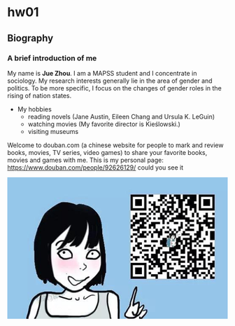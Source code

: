 # hw01

## Biography

### A brief introduction of me
My name is **Jue Zhou**. I am a MAPSS student and I concentrate in sociology. My research interests generally lie in the area of gender and politics. To be more specific, I focus on the changes of gender roles in the rising of nation states. 

* My hobbies
  + reading novels (Jane Austin, Eileen Chang and Ursula K. LeGuin)
  + watching movies (My favorite director is Kieślowski.)
  + visiting museums

Welcome to douban.com (a chinese website for people to mark and review books, movies, TV series, video games) to share your favorite books, movies and games with me. This is my personal page: <https://www.douban.com/people/92626129/> 
could you see it

![Image](comic.jpg)

